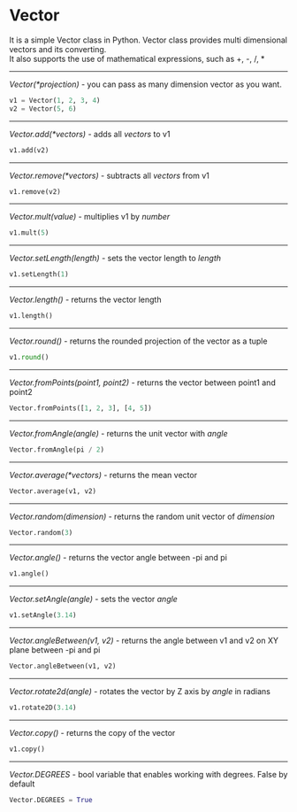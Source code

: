 # Vector

It is a simple Vector class in Python. Vector class provides multi dimensional vectors and its converting.  
It also supports the use of mathematical expressions, such as +, -, /, *

---
_Vector(*projection)_ - you can pass as many dimension vector as you want.
```python
v1 = Vector(1, 2, 3, 4)
v2 = Vector(5, 6)
```
---
_Vector.add(*vectors)_ - adds all _vectors_ to v1
```python
v1.add(v2)
```
---
_Vector.remove(*vectors)_ - subtracts all _vectors_ from v1
```python
v1.remove(v2)
```
---
_Vector.mult(value)_ - multiplies v1 by _number_
```python
v1.mult(5)
```
---
_Vector.setLength(length)_ - sets the vector length to _length_
```python
v1.setLength(1)
```
---
_Vector.length()_ - returns the vector length
```python
v1.length()
```
---
_Vector.round()_ - returns the rounded projection of the vector as a tuple
```python
v1.round()
```
---
_Vector.fromPoints(point1, point2)_ - returns the vector between point1 and point2
```python
Vector.fromPoints([1, 2, 3], [4, 5])
```
---
_Vector.fromAngle(angle)_ - returns the unit vector with _angle_
```python
Vector.fromAngle(pi / 2)
```
---
_Vector.average(*vectors)_ - returns the mean vector
```python
Vector.average(v1, v2)
```
---
_Vector.random(dimension)_ - returns the random unit vector of _dimension_
```python
Vector.random(3)
```
---
_Vector.angle()_ - returns the vector angle between -pi and pi
```python
v1.angle()
```
---
_Vector.setAngle(angle)_ - sets the vector _angle_
```python
v1.setAngle(3.14)
```
---
_Vector.angleBetween(v1, v2)_ - returns the angle between v1 and v2 on XY plane between -pi and pi
```python
Vector.angleBetween(v1, v2)
```
---
_Vector.rotate2d(angle)_ - rotates the vector by Z axis by _angle_ in radians
```python
v1.rotate2D(3.14)
```
---
_Vector.copy()_ - returns the copy of the vector
```python
v1.copy()
```
---
_Vector.DEGREES_ - bool variable that enables working with degrees. False by default
```python
Vector.DEGREES = True
```
